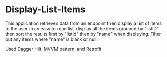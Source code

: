 # Display-List-Items

This application retrieves data from an endpoint then display a list of items to the user in an easy to read list.
display all the items grouped by "listID" then sort the results first by "listId" then by "name" when displaying.
Filter out any items where "name" is blank or null.

Used Dagger Hilt, MVVM pattern, and Retrofit

